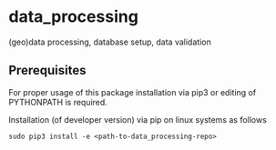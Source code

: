 # data_processing
(geo)data processing, database setup, data validation

## Prerequisites
For proper usage of this package installation via pip3 or editing of PYTHONPATH
is required.

Installation (of developer version) via pip on linux systems as follows

```
sudo pip3 install -e <path-to-data_processing-repo>
```

